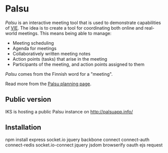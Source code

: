 Palsu
=====

*Palsu* is an interactive meeting tool that is used to demonstrate capabilities of [VIE](https://github.com/bergie/VIE). The idea is to create a tool for coordinating both online and real-world meetings. This means being able to manage:

* Meeting scheduling
* Agenda for meetings
* Collaboratively written meeting notes
* Action points (tasks) that arise in the meeting
* Participants of the meeting, and action points assigned to them

_Palsu_ comes from the Finnish word for a "meeting".

Read more from the [Palsu planning page](http://wiki.iks-project.eu/index.php/VIE/Palsu).

Public version
--------------

IKS is hosting a public Palsu instance on http://palsuapp.info/

Installation
------------

npm install express socket.io jquery backbone connect connect-auth connect-redis socket.io-connect jquery jsdom browserify oauth ejs request

